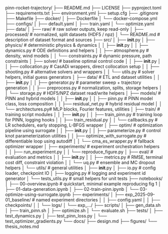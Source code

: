 pinn-rocket-trajectory/
├── README.md
├── LICENSE
├── pyproject.toml
├── requirements.txt
├── environment.yml
├── setup.cfg
├── .gitignore
├── Makefile
├── docker/
│ ├── Dockerfile
│ └── docker-compose.yml
├── configs/
│ ├── default.yaml
│ ├── train.yaml
│ └── optimize.yaml
├── data/
│ ├── raw/ # raw solver outputs, keep read-only
│ ├── processed/ # normalized, split datasets (HDF5 / npz)
│ └── README.md # description of dataset format and sources
├── src/
│ ├── __init__.py
│ ├── physics/ # deterministic physics & dynamics
│ │ ├── __init__.py
│ │ ├── dynamics.py # ODE definitions and helpers
│ │ ├── atmosphere.py # density, wind models
│ │ └── constraints.py # dynamic pressure, path constraints
│ ├── solver/ # baseline optimal control code
│ │ ├── __init__.py
│ │ ├── collocation.py # CasADi wrappers, direct collocation setup
│ │ ├── shooting.py # alternative solvers and wrappers
│ │ └── utils.py # solver helpers, initial guess generators
│ ├── data/ # ETL and dataset utilities
│ │ ├── __init__.py
│ │ ├── generator.py # parameter sweep + trajectory generation
│ │ ├── preprocess.py # normalization, splits, storage helpers
│ │ └── storage.py # HDF5/NPZ dataset read/write helpers
│ ├── models/ # PINN and hybrid models
│ │ ├── __init__.py
│ │ ├── pinn.py # PINN model class, loss composition
│ │ ├── residual_net.py # hybrid residual model
│ │ └── architectures.py# MLP blocks, Fourier features, utilities
│ ├── train/ # training script modules
│ │ ├── __init__.py
│ │ ├── train_pinn.py # training loop for PINN, logging hooks
│ │ ├── train_residual.py
│ │ └── callbacks.py # LR schedulers, early stopping, L-BFGS wrapper
│ ├── optim/ # optimization pipeline using surrogate
│ │ ├── __init__.py
│ │ ├── parameterize.py # control knot parameterization utilities
│ │ ├── optimize_with_surrogate.py # differentiable loop using autodiff
│ │ └── cma_es_wrapper.py # fallback optimizer wrapper
│ ├── experiments/ # experiment orchestration helpers
│ │ ├── run_experiment.py
│ │ └── reproduce_figure.py
│ ├── eval/ # evaluation and metrics
│ │ ├── __init__.py
│ │ ├── metrics.py # RMSE, terminal cost diff, constraint violation
│ │ └── uq.py # ensemble and MC dropout helpers
│ └── utils/ # general utilities
│ ├── __init__.py
│ ├── io.py # config loader, checkpoint IO
│ ├── logging.py # logging and experiment id generator
│ └── tests_utils.py # small helpers for unit tests
├── notebooks/
│ ├── 00-overview.ipynb # quickstart, minimal example reproducing fig 1
│ ├── 01-data-generation.ipynb
│ ├── 02-train-pinn.ipynb
│ └── 03-optimize-using-surrogate.ipynb
├── experiments/
│ ├── exp_2025-09-01_baseline/ # named experiment directories
│ │ ├── config.yaml
│ │ ├── checkpoints/
│ │ └── logs/
│ └── exp_.../
├── scripts/
│ ├── gen_data.sh
│ ├── train_pinn.sh
│ ├── optimize.sh
│ └── evaluate.sh
├── tests/
│ ├── test_dynamics.py
│ ├── test_pinn_loss.py
│ └── test_optimizer_gradients.py
└── docs/
├── design.md
├── figures/
└── thesis_notes.md